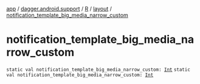 [app](../../../index.md) / [dagger.android.support](../../index.md) / [R](../index.md) / [layout](index.md) / [notification_template_big_media_narrow_custom](./notification_template_big_media_narrow_custom.md)

# notification_template_big_media_narrow_custom

`static val notification_template_big_media_narrow_custom: `[`Int`](https://kotlinlang.org/api/latest/jvm/stdlib/kotlin/-int/index.html)
`static val notification_template_big_media_narrow_custom: `[`Int`](https://kotlinlang.org/api/latest/jvm/stdlib/kotlin/-int/index.html)